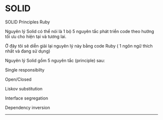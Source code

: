 # SOLID
SOLID Principles Ruby

Nguyên lý Solid có thể nói là 1 bộ 5 nguyên tắc phát triển code theo hướng tối ưu cho hiện tại và tương lai.

Ở đây tôi sẽ diễn giải lại nguyên lý này bằng code Ruby ( 1 ngôn ngữ thích nhất và đang sử dụng)

Nguyên lý Solid gồm 5 nguyên tắc (principle) sau:

Single responsibilty

Open/Closed

Liskov substitution

Interface segregation

Dependency inversion

-----
